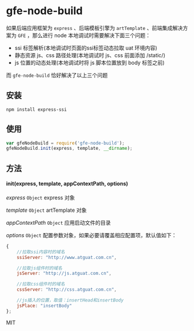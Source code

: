 # gfe-node-build

如果后端应用框架为 `express` 、后端模板引擎为 `artTemplate` 、前端集成解决方案为 `GFE` ，那么进行 node 本地调试时需要解决下面三个问题：
- ssi 标签解析(本地调试时页面的ssi标签动态拉取 uat 环境内容)
- 静态资源 js、css 路径处理(本地调试时 js、css 前面添加 /static/)
- js 位置的动态处理(本地调试时将 js 脚本位置放到 body 标签之前)

而 `gfe-node-build` 恰好解决了以上三个问题

## 安装
```
npm install express-ssi
```

## 使用
```javascript
var gfeNodeBuild = require('gfe-node-build');
gfeNodeBuild.init(express, template, __dirname);
```

## 方法
#### init(express, template, appContextPath, options)

*express* `Object` express 对象

*template* `Object` artTemplate 对象

*appContextPath* `Object` 应用启动文件的目录

*options* `Object` 配置参数对象，如果必要请覆盖相应配置项，默认值如下：

```javascript
{
    //拉取ssi内容时的域名
    ssiServer: "http://www.atguat.com.cn",

    //拉取js组件时的域名
    jsServer: "http://js.atguat.com.cn",

    //拉取css组件时的域名
    cssServer: "http://css.atguat.com.cn",

    //js插入的位置，取值：insertHead和insertBody
    jsPlace: "insertBody"
};
```

MIT